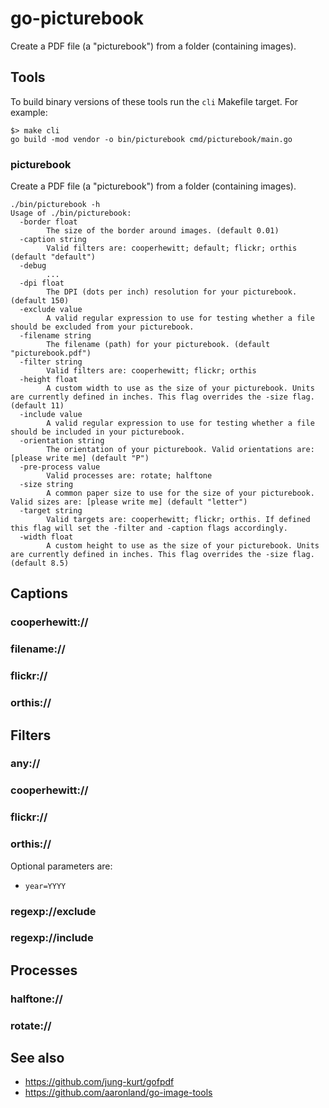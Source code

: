 # go-picturebook

Create a PDF file (a "picturebook") from a folder (containing images).

## Tools

To build binary versions of these tools run the `cli` Makefile target. For example:

```
$> make cli
go build -mod vendor -o bin/picturebook cmd/picturebook/main.go
```

### picturebook

Create a PDF file (a "picturebook") from a folder (containing images).

```
./bin/picturebook -h
Usage of ./bin/picturebook:
  -border float
    	The size of the border around images. (default 0.01)
  -caption string
    	Valid filters are: cooperhewitt; default; flickr; orthis (default "default")
  -debug
    	...
  -dpi float
    	The DPI (dots per inch) resolution for your picturebook. (default 150)
  -exclude value
    	A valid regular expression to use for testing whether a file should be excluded from your picturebook.
  -filename string
    	The filename (path) for your picturebook. (default "picturebook.pdf")
  -filter string
    	Valid filters are: cooperhewitt; flickr; orthis
  -height float
    	A custom width to use as the size of your picturebook. Units are currently defined in inches. This flag overrides the -size flag. (default 11)
  -include value
    	A valid regular expression to use for testing whether a file should be included in your picturebook.
  -orientation string
    	The orientation of your picturebook. Valid orientations are: [please write me] (default "P")
  -pre-process value
    	Valid processes are: rotate; halftone
  -size string
    	A common paper size to use for the size of your picturebook. Valid sizes are: [please write me] (default "letter")
  -target string
    	Valid targets are: cooperhewitt; flickr; orthis. If defined this flag will set the -filter and -caption flags accordingly.
  -width float
    	A custom height to use as the size of your picturebook. Units are currently defined in inches. This flag overrides the -size flag. (default 8.5)
```

## Captions

### cooperhewitt://

### filename://

### flickr://

### orthis://

## Filters

### any://

### cooperhewitt://

### flickr://

### orthis://

Optional parameters are:

* `year=YYYY`

### regexp://exclude

### regexp://include

## Processes

### halftone://

### rotate://

## See also

* https://github.com/jung-kurt/gofpdf
* https://github.com/aaronland/go-image-tools
